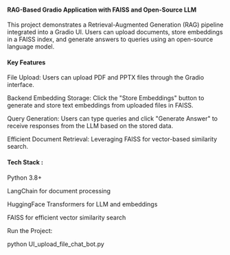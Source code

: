 <h4>RAG-Based Gradio Application with FAISS and Open-Source LLM</h4>

This project demonstrates a Retrieval-Augmented Generation (RAG) pipeline integrated into a Gradio UI. Users can upload documents, store embeddings in a FAISS index, and generate answers to queries using an open-source language model.


<h4>Key Features</h4>

File Upload: Users can upload PDF and PPTX files through the Gradio interface.

Backend Embedding Storage: Click the "Store Embeddings" button to generate and store text embeddings from uploaded files in FAISS.

Query Generation: Users can type queries and click "Generate Answer" to receive responses from the LLM based on the stored data.

Efficient Document Retrieval: Leveraging FAISS for vector-based similarity search.


<h4>Tech Stack :</h4>

Python 3.8+

LangChain for document processing

HuggingFace Transformers for LLM and embeddings

FAISS for efficient vector similarity search


Run the Project:

python UI_upload_file_chat_bot.py
